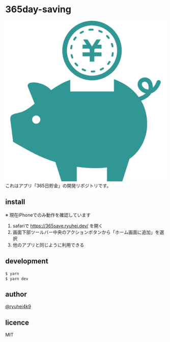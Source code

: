 # 365day-saving
![img](./static/icon.png?raw=true)
これはアプリ「365日貯金」の開発リポジトリです。

## install
※ 現在iPhoneでのみ動作を確認しています

1. safariで https://365save.ryuhei.dev/ を開く
2. 画面下部ツールバー中央のアクションボタンから「ホーム画面に追加」を選択
3. 他のアプリと同じように利用できる

## development
```
$ yarn
$ yarn dev
```

## author
[@ryuhei4k9](https://twitter.com/373_3)

## licence
MIT